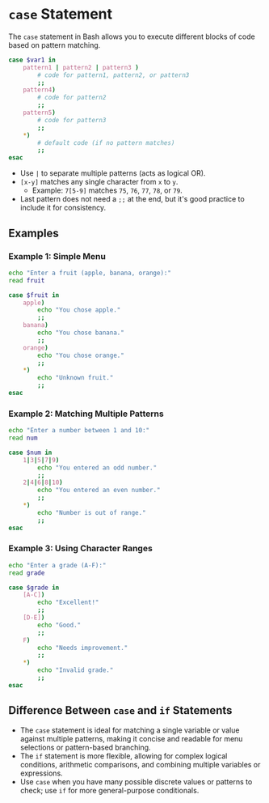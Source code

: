 # `case` Statement

The `case` statement in Bash allows you to execute different blocks of code based on pattern matching.

```bash
case $var1 in
    pattern1 | pattern2 | pattern3 )
        # code for pattern1, pattern2, or pattern3
        ;;
    pattern4)
        # code for pattern2
        ;;
    pattern5)
        # code for pattern3
        ;;
    *)
        # default code (if no pattern matches)
        ;;
esac
```

- Use `|` to separate multiple patterns (acts as logical OR).
- `[x-y]` matches any single character from `x` to `y`.
    - Example: `7[5-9]` matches `75`, `76`, `77`, `78`, or `79`.
- Last pattern does not need a `;;` at the end, but it's good practice to include it for consistency.
## Examples

### Example 1: Simple Menu

```bash
echo "Enter a fruit (apple, banana, orange):"
read fruit

case $fruit in
    apple)
        echo "You chose apple."
        ;;
    banana)
        echo "You chose banana."
        ;;
    orange)
        echo "You chose orange."
        ;;
    *)
        echo "Unknown fruit."
        ;;
esac
```

### Example 2: Matching Multiple Patterns

```bash
echo "Enter a number between 1 and 10:"
read num

case $num in
    1|3|5|7|9)
        echo "You entered an odd number."
        ;;
    2|4|6|8|10)
        echo "You entered an even number."
        ;;
    *)
        echo "Number is out of range."
        ;;
esac
```

### Example 3: Using Character Ranges

```bash
echo "Enter a grade (A-F):"
read grade

case $grade in
    [A-C])
        echo "Excellent!"
        ;;
    [D-E])
        echo "Good."
        ;;
    F)
        echo "Needs improvement."
        ;;
    *)
        echo "Invalid grade."
        ;;
esac
```

## Difference Between `case` and `if` Statements

- The `case` statement is ideal for matching a single variable or value against multiple patterns, making it concise and readable for menu selections or pattern-based branching.
- The `if` statement is more flexible, allowing for complex logical conditions, arithmetic comparisons, and combining multiple variables or expressions.
- Use `case` when you have many possible discrete values or patterns to check; use `if` for more general-purpose conditionals.
